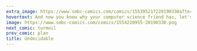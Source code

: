 ```yaml
---
extra_image: https://www.smbc-comics.com/comics/155395217220190330after.png
hovertext: And now you know why your computer science friend has, let's say, an imperfect grasp on common sense.
image: https://www.smbc-comics.com/comics/1554220955-20190330.png
next_comic: turmoil
prev_comic: plan
title: Undecidable
---
```


